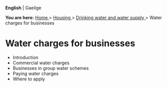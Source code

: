 **English** |  Gaeilge 

**You are here:** [ Home ](/en/) > [ Housing ](/en/housing/) > [ Drinking
water and water supply ](/en/housing/water-and-coasts/) > Water charges for
businesses

#  Water charges for businesses

  * Introduction 
  * Commercial water charges 
  * Businesses in group water schemes 
  * Paying water charges 
  * Where to apply 
